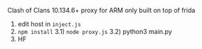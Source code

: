 Clash of Clans 10.134.6+ proxy for ARM only built on top of frida

1) edit host in ``inject.js``
2) ``npm install``
3.1) ``node proxy.js``
3.2) python3 main.py
4) HF
